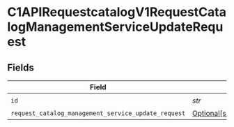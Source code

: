 # C1APIRequestcatalogV1RequestCatalogManagementServiceUpdateRequest


## Fields

| Field                                                                                                                                | Type                                                                                                                                 | Required                                                                                                                             | Description                                                                                                                          |
| ------------------------------------------------------------------------------------------------------------------------------------ | ------------------------------------------------------------------------------------------------------------------------------------ | ------------------------------------------------------------------------------------------------------------------------------------ | ------------------------------------------------------------------------------------------------------------------------------------ |
| `id`                                                                                                                                 | *str*                                                                                                                                | :heavy_check_mark:                                                                                                                   | N/A                                                                                                                                  |
| `request_catalog_management_service_update_request`                                                                                  | [Optional[shared.RequestCatalogManagementServiceUpdateRequest]](../../models/shared/requestcatalogmanagementserviceupdaterequest.md) | :heavy_minus_sign:                                                                                                                   | N/A                                                                                                                                  |